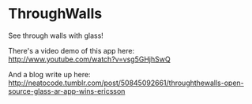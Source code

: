 ThroughWalls
============

See through walls with glass!

There's a video demo of this app here:  
http://www.youtube.com/watch?v=vsg5GHjhSwQ

And a blog write up here:  
http://neatocode.tumblr.com/post/50845092661/throughthewalls-open-source-glass-ar-app-wins-ericsson


